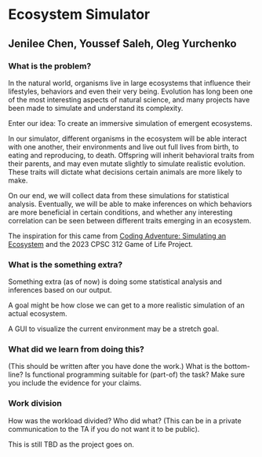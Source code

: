 # Ecosystem Simulator
## Jenilee Chen, Youssef Saleh, Oleg Yurchenko
### What is the problem?
In the natural world, organisms live in large ecosystems that influence their lifestyles, behaviors and even their very being. Evolution has long been one of the most interesting aspects of natural science, and many projects have been made to simulate and understand its complexity.

Enter our idea: To create an immersive simulation of emergent ecosystems.

In our simulator, different organisms in the ecosystem will be able interact with one another, their environments and live out full lives from birth, to eating and reproducing, to death. Offspring will inherit behavioral traits from their parents, and may even mutate slightly to simulate realistic evolution. These traits will dictate what decisions certain animals are more likely to make.

On our end, we will collect data from these simulations for statistical analysis. Eventually, we will be able to make inferences on which behaviors are more beneficial in certain conditions, and whether any interesting correlation can be seen between different traits emerging in an ecosystem.

The inspiration for this came from [Coding Adventure: Simulating an Ecosystem](https://www.youtube.com/watch?v=r_It_X7v-1E) and the 2023 CPSC 312 Game of Life Project. 

### What is the something extra?
Something extra (as of now) is doing some statistical analysis and inferences based on our output.

A goal might be how close we can get to a more realistic simulation of an actual ecosystem.

A GUI to visualize the current environment may be a stretch goal.

### What did we learn from doing this?
(This should be written after you have done the work.) What is the bottom-line? Is functional programming suitable for (part-of) the task? Make sure you include the evidence for your claims.

### Work division
How was the workload divided? Who did what? (This can be in a private communication to the TA if you do not want it to be public).

This is still TBD as the project goes on.
